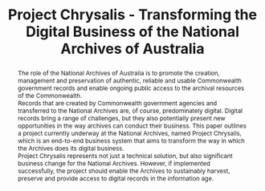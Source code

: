 ---
abstract: 'The role of the National Archives of Australia is to promote the creation,
  management and preservation of authentic, reliable and usable Commonwealth government
  records and enable ongoing public access to the archival resources of the Commonwealth.


  Records that are created by Commonwealth government agencies and transferred to
  the National Archives are, of course, predominately digital. Digital records bring
  a range of challenges, but they also potentially present new opportunities in the
  way archives can conduct their business. This paper outlines a project currently
  underway at the National Archives, named Project Chrysalis, which is an end-to-end
  business system that aims to transform the way in which the Archives does its digital
  business.


  Project Chrysalis represents not just a technical solution, but also significant
  business change for the National Archives. However, if implemented successfully,
  the project should enable the Archives to sustainably harvest, preserve and provide
  access to digital records in the information age.'
creators:
- D'Arcy, Zoe
date: null
document_url: https://services.phaidra.univie.ac.at/api/object/o:429539/download
grand_parent: iPRES
institutions: []
keywords:
- government; digital records; business system; metadata; automation; machine learning;
  change
landing_page_url: https://phaidra.univie.ac.at/o:429539
language: eng
layout: publication
license: CC BY 4.0 International
notes_url: null
parent: iPRES 2015
presentation_url: null
publication_type: paper
size: 827889
source_name: iPRES
title: Project Chrysalis - Transforming the Digital Business of the National Archives
  of Australia
year: 2015
---
